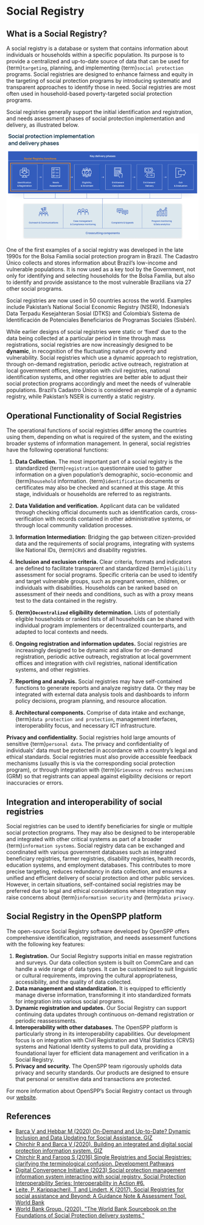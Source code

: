 # Social Registry

## What is a Social Registry?

A social registry is a database or system that contains information about individuals or households within a specific population. Its purpose is to provide a centralized and up-to-date source of data that can be used for {term}`targeting`, planning, and implementing {term}`social protection` programs. Social registries are designed to enhance fairness and equity in the targeting of social protection programs by introducing systematic and transparent approaches to identify those in need. Social registries are most often used in household-based poverty-targeted social protection programs.

Social registries generally support the initial identification and registration, and needs assessment phases of social protection implementation and delivery, as illustrated below.

![](images/sp_implementation_delivery.png)

One of the first examples of a social registry was developed in the late 1990s for the Bolsa Familia social protection program in Brazil. The Cadastro Único collects and stores information about Brazil’s low-income and vulnerable populations. It is now used as a key tool by the Government, not only for identifying and selecting households for the Bolsa Familia, but also to identify and provide assistance to the most vulnerable Brazilians via 27 other social programs.

Social registries are now used in 50 countries across the world. Examples include Pakistan’s National Social Economic Registry (NSER), Indonesia’s Data Terpadu Kesejahteran Sosial (DTKS) and Colombia’s Sistema de Identificación de Potenciales Beneficiarios de Programas Sociales (Sisbén).

While earlier designs of social registries were static or ‘fixed’ due to the data being collected at a particular period in time through mass registrations, social registries are now increasingly designed to be **dynamic**, in recognition of the fluctuating nature of poverty and vulnerability. Social registries which use a dynamic approach to registration, through on-demand registration, periodic active outreach, registration at local government offices, integration with civil registries, national identification systems, and other registries are better able to adjust their social protection programs accordingly and meet the needs of vulnerable populations. Brazil’s Cadastro Único is considered an example of a dynamic registry, while Pakistan’s NSER is currently a static registry.

## Operational Functionality of Social Registries

The operational functions of social registries differ among the countries using them, depending on what is required of the system, and the existing broader systems of information management. In general, social registries have the following operational functions:

1. **Data Collection.** The most important part of a social registry is the standardized {term}`registration` questionnaire used to gather information on a given population’s demographic, socio-economic and {term}`household` information. {term}`identification` documents or certificates may also be checked and scanned at this stage. At this stage, individuals or households are referred to as registrants.

2. **Data Validation and verification.** Applicant data can be validated through checking official documents such as identification cards, cross-verification with records contained in other administrative systems, or through local community validation processes.

3. **Information Intermediation**: Bridging the gap between citizen-provided data and the requirements of social programs, integrating with systems like National IDs, {term}`CRVS` and disability registries.

4. **Inclusion and exclusion criteria.** Clear criteria, formats and indicators are defined to facilitate transparent and standardized {term}`eligibility` assessment for social programs. Specific criteria can be used to identify and target vulnerable groups, such as pregnant women, children, or individuals with disabilities. Households can be ranked based on assessment of their needs and conditions, such as with a proxy means test to the data contained in the registry.

5. **{term}`Decentralized` eligibility determination.** Lists of potentially eligible households or ranked lists of all households can be shared with individual program implementers or decentralized counterparts, and adapted to local contexts and needs.

6. **Ongoing registration and information updates.** Social registries are increasingly designed to be dynamic and allow for on-demand registration, periodic active outreach, registration at local government offices and integration with civil registries, national identification systems, and other registries.

7. **Reporting and analysis.** Social registries may have self-contained functions to generate reports and analyze registry data. Or they may be integrated with external data analysis tools and dashboards to inform policy decisions, program planning, and resource allocation.

8. **Architectural components.** Comprise of data intake and exchange, {term}`data protection and protection`, management interfaces, interoperability focus, and necessary ICT infrastructure.

**Privacy and confidentiality.** Social registries hold large amounts of sensitive {term}`personal data`. The privacy and confidentiality of individuals' data must be protected in accordance with a country’s legal and ethical standards. Social registries must also provide accessible feedback mechanisms (usually this is via the corresponding social protection program), or through integration with {term}`Grievance redress mechanisms` (GRM) so that registrants can appeal against eligibility decisions or report inaccuracies or errors.

## Integration and interoperability of social registries

Social registries can be used to identify beneficiaries for single or multiple social protection programs. They may also be designed to be interoperable and integrated with other critical systems as part of a broader {term}`information systems`. Social registry data can be exchanged and coordinated with various government databases such as integrated beneficiary registries, farmer registries, disability registries, health records, education systems, and employment databases. This contributes to more precise targeting, reduces redundancy in data collection, and ensures a unified and efficient delivery of social protection and other public services. However, in certain situations, self-contained social registries may be preferred due to legal and ethical considerations where integration may raise concerns about {term}`information security` and {term}`data privacy`.

## Social Registry in the OpenSPP platform

The open-source Social Registry software developed by OpenSPP offers comprehensive identification, registration, and needs assessment functions with the following key features:

1. **Registration.** Our Social Registry supports initial en masse registration and surveys. Our data collection system is built on CommCare and can handle a wide range of data types. It can be customized to suit linguistic or cultural requirements, improving the cultural appropriateness, accessibility, and the quality of data collected.
2. **Data management and standardization.** It is equipped to efficiently manage diverse information, transforming it into standardized formats for integration into various social programs.
3. **Dynamic registration and updates.** Our Social Registry can support continuing data updates through continuous on-demand registration or periodic reassessments.
4. **Interoperability with other databases.** The OpenSPP platform is particularly strong in its interoperability capabilities. Our development focus is on integration with Civil Registration and Vital Statistics (CRVS) systems and National Identity systems to pull data, providing a foundational layer for efficient data management and verification in a Social Registry.
5. **Privacy and security.** The OpenSPP team rigorously upholds data privacy and security standards. Our products are designed to ensure that personal or sensitive data and transactions are protected.

For more information about OpenSPP’s Social Registry contact us through our [website](https://openspp.org/contact-us/).

## References

- [Barca V and Hebbar M (2020) On-Demand and Up-to-Date? Dynamic Inclusion and Data Updating for Social Assistance. GIZ](https://socialprotection.org/sites/default/files/publications_files/GIZ_DataUpdatingForSocialAssistance_3.pdf)
- [Chirchir R and Barca V (2020). Building an integrated and digital social protection information system. GIZ](https://socialprotection.org/sites/default/files/publications_files/GIZ_DFID_IIMS%20in%20social%20protection_long_02-2020.pdf)
- [Chirchir R and Farooq S (2016) Single Registries and Social Registries: clarifying the terminological confusion. Development Pathways](https://www.developmentpathways.co.uk/wp-content/uploads/2016/11/Single-and-Social-Registries-1.pdf)
- [Digital Convergence Initiative (2023) Social protection management information system interacting with social registry. Social Protection Interoperability Series: Interoperability in Action #6.](https://spdci.org/resources/interoperability-in-action-6-social-registry-workshop-recording/)
- [Leite, P, Karippacheril, T and Lindert, K (2017). Social Registries for social assistance and Beyond: A Guidance Note & Assessment Tool. World Bank](https://www.researchgate.net/publication/340858942_Social_Registries_for_Social_Assistance_and_Beyond_A_Guidance_Note_and_Assessment_Tool)
- [World Bank Group. (2020). "The World Bank Sourcebook on the Foundations of Social Protection delivery systems."](https://openknowledge.worldbank.org/entities/publication/c44dc506-72dd-5428-a088-6fb7aea53095)
